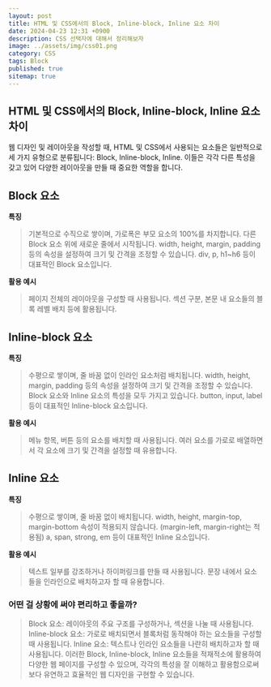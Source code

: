 ```yaml
---
layout: post
title: HTML 및 CSS에서의 Block, Inline-block, Inline 요소 차이
date: 2024-04-23 12:31 +0900
description: CSS 선택자에 대해서 정리해보자 
image: ../assets/img/css01.png
category: CSS
tags: Block
published: true
sitemap: true
---
```



## HTML 및 CSS에서의 Block, Inline-block, Inline 요소 차이
웹 디자인 및 레이아웃을 작성할 때, HTML 및 CSS에서 사용되는 요소들은 일반적으로 세 가지 유형으로 분류됩니다: Block, Inline-block, Inline. 이들은 각각 다른 특성을 갖고 있어 다양한 레이아웃을 만들 때 중요한 역할을 합니다.

## Block 요소

**특징**
> 기본적으로 수직으로 쌓이며, 가로폭은 부모 요소의 100%를 차지합니다.
> 다른 Block 요소 위에 새로운 줄에서 시작됩니다.
> width, height, margin, padding 등의 속성을 설정하여 크기 및 간격을 조정할 수 있습니다.
> div, p, h1~h6 등이 대표적인 Block 요소입니다.

**활용 예시**
> 페이지 전체의 레이아웃을 구성할 때 사용됩니다.
> 섹션 구분, 본문 내 요소들의 블록 레벨 배치 등에 활용됩니다.


## Inline-block 요소

**특징**
>수평으로 쌓이며, 줄 바꿈 없이 인라인 요소처럼 배치됩니다.
> width, height, margin, padding 등의 속성을 설정하여 크기 및 간격을 조정할 수 있습니다.
> Block 요소와 Inline 요소의 특성을 모두 가지고 있습니다.
> button, input, label 등이 대표적인 Inline-block 요소입니다.

**활용 예시**
>메뉴 항목, 버튼 등의 요소를 배치할 때 사용됩니다.
>여러 요소를 가로로 배열하면서 각 요소에 크기 및 간격을 설정할 때 유용합니다.

## Inline 요소

**특징**
> 수평으로 쌓이며, 줄 바꿈 없이 배치됩니다.
> width, height, margin-top, margin-bottom 속성이 적용되지 않습니다. (margin-left, margin-right는 적용됨)
> a, span, strong, em 등이 대표적인 Inline 요소입니다.

**활용 예시**
> 텍스트 일부를 강조하거나 하이퍼링크를 만들 때 사용됩니다.
> 문장 내에서 요소들을 인라인으로 배치하고자 할 때 유용합니다.

### 어떤 걸 상황에 써야 편리하고 좋을까?
> Block 요소: 레이아웃의 주요 구조를 구성하거나, 섹션을 나눌 때 사용됩니다.
> Inline-block 요소: 가로로 배치되면서 블록처럼 동작해야 하는 요소들을 구성할 때 사용됩니다.
> Inline 요소: 텍스트나 인라인 요소들을 나란히 배치하고자 할 때 사용됩니다.
이러한 Block, Inline-block, Inline 요소들을 적재적소에 활용하여 다양한 웹 페이지를 구성할 수 있으며, 각각의 특성을 잘 이해하고 활용함으로써 보다 유연하고 효율적인 웹 디자인을 구현할 수 있습니다.